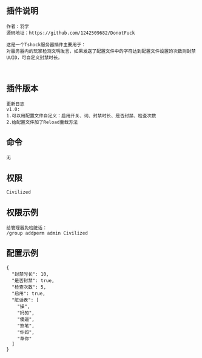 ## 插件说明
```
作者：羽学  
源码地址：https://github.com/1242509682/DonotFuck
  
这是一个Tshock服务器插件主要用于：
对服务器内的玩家检测文明发言，如果发送了配置文件中的字符达到配置文件设置的次数则封禁UUID，可自定义封禁时长。



```

## 插件版本
```
更新日志  
v1.0:  
1.可以用配置文件自定义：启用开关、词、封禁时长、是否封禁、检查次数
2.给配置文件加了Reload重载方法

```
## 命令
```
无
```
## 权限
```
Civilized
```
## 权限示例
```
给管理器免检脏话：  
/group addperm admin Civilized

```

## 配置示例
```(json)
{
  "封禁时长": 10,
  "是否封禁": true,
  "检查次数": 5,
  "启用": true,
  "脏话表": [
    "操",
    "妈的",
    "傻逼",
    "煞笔",
    "你妈",
    "草你"
  ]
}

```
